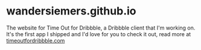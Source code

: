 wandersiemers.github.io
===========

The website for Time Out for Dribbble, a Dribbble client that I'm working on. It's the first app I shipped and I'd love for you to check it out, read more at [timeoutfordribbble.com](timeoutfordribbble.com)
